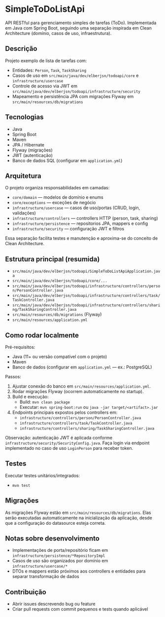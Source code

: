 # SimpleToDoListApi

API RESTful para gerenciamento simples de tarefas (ToDo). Implementada em Java com Spring Boot, seguindo uma separação inspirada em Clean Architecture (domínio, casos de uso, infraestrutura).

## Descrição
Projeto exemplo de lista de tarefas com:
- Entidades: `Person`, `Task`, `TaskSharing`
- Casos de uso em `src/main/java/dev/elberjsn/todoapi/core` e `infrastructure/usercase`
- Controle de acesso via JWT em `src/main/java/dev/elberjsn/todoapi/infrastructure/security`
- Mapeamento e persistência JPA com migrações Flyway em `src/main/resources/db/migrations`

## Tecnologias
- Java
- Spring Boot
- Maven
- JPA / Hibernate
- Flyway (migrações)
- JWT (autenticação)
- Banco de dados SQL (configurar em `application.yml`)

## Arquitetura
O projeto organiza responsabilidades em camadas:
- `core/domain` — modelos de domínio e enums
- `core/exceptions` — exceções de negócio
- `infrastructure/usercase` — casos de uso/portas (CRUD, login, validações)
- `infrastructure/controllers` — controllers HTTP (person, task, sharing)
- `infrastructure/persistence` — repositorios JPA, mappers e config
- `infrastructure/security` — configuração JWT e filtros

Essa separação facilita testes e manutenção e aproxima-se do conceito de Clean Architecture.

## Estrutura principal (resumida)
- `src/main/java/dev/elberjsn/todoapi/SimpleToDoListApiApplication.java`
- `src/main/java/dev/elberjsn/todoapi/core/...`
- `src/main/java/dev/elberjsn/todoapi/infrastructure/controllers/person/PersonController.java`
- `src/main/java/dev/elberjsn/todoapi/infrastructure/controllers/task/TaskController.java`
- `src/main/java/dev/elberjsn/todoapi/infrastructure/controllers/sharing/TaskSharingController.java`
- `src/main/resources/db/migrations` (Flyway)
- `src/main/resources/application.yml`

## Como rodar localmente

Pré-requisitos:
- Java (11+ ou versão compatível com o projeto)
- Maven
- Banco de dados (configurar em `application.yml` — ex.: PostgreSQL)

Passos:
1. Ajustar conexão do banco em `src/main/resources/application.yml`.
2. Rodar migrações Flyway (ocorrem automaticamente no startup).
3. Build e execução:
    - Build: `mvn clean package`
    - Executar: `mvn spring-boot:run` ou `java -jar target/<artifact>.jar`
4. Endpoints principais expostos pelos controllers em:
    - `infrastructure/controllers/person/PersonController.java`
    - `infrastructure/controllers/task/TaskController.java`
    - `infrastructure/controllers/sharing/TaskSharingController.java`

Observação: autenticação JWT é aplicada conforme `infrastructure/security/SecurityConfig.java`. Faça login via endpoint implementado no caso de uso `LoginPerson` para receber token.

## Testes
Executar testes unitários/integrados:
- `mvn test`

## Migrações
As migrações Flyway estão em `src/main/resources/db/migrations`. Elas serão executadas automaticamente na inicialização da aplicação, desde que a configuração do datasource esteja correta.

## Notas sobre desenvolvimento
- Implementações de porta/repositório ficam em `infrastructure/persistence/*RepositoryImpl`
- Casos de uso são organizados por domínio em `infrastructure/usercase/*`
- DTOs e mappers estão próximos aos controllers e entidades para separar transformação de dados

## Contribuição
- Abrir issues descrevendo bug ou feature
- Criar pull requests com commit pequenos e tests quando aplicável
